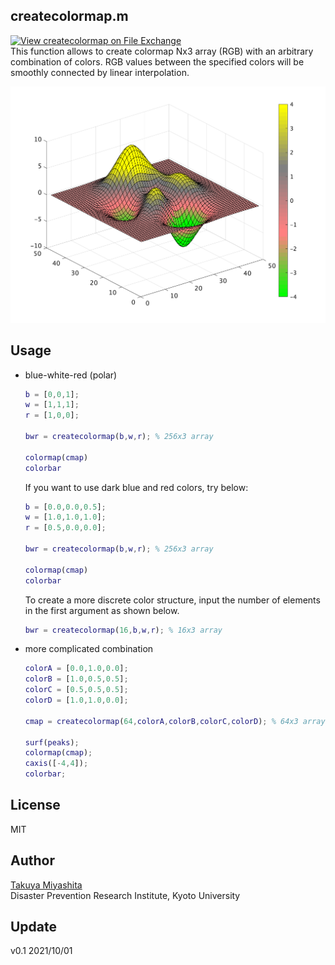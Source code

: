 ## createcolormap.m 
[![View createcolormap on File Exchange](https://www.mathworks.com/matlabcentral/images/matlab-file-exchange.svg)](https://jp.mathworks.com/matlabcentral/fileexchange/100084-createcolormap)   
This function allows to create colormap Nx3 array (RGB) with an arbitrary combination of colors. 
RGB values between the specified colors will be smoothly connected by linear interpolation.


<p align="center">
<img src="https://github.com/hydrocoast/createcolormap/blob/main/createcolormap_example.png", width="600">
</p>  


## Usage
+ blue-white-red (polar)
  ```matlab
  b = [0,0,1];
  w = [1,1,1];
  r = [1,0,0];

  bwr = createcolormap(b,w,r); % 256x3 array
  
  colormap(cmap)
  colorbar
  ```

  If you want to use dark blue and red colors, try below:
  ```matlab
  b = [0.0,0.0,0.5];
  w = [1.0,1.0,1.0];
  r = [0.5,0.0,0.0];

  bwr = createcolormap(b,w,r); % 256x3 array

  colormap(cmap)
  colorbar
  ```

  To create a more discrete color structure, input the number of elements in the first argument as shown below.
  ```matlab
  bwr = createcolormap(16,b,w,r); % 16x3 array 
  ```

+ more complicated combination
  ```matlab
  colorA = [0.0,1.0,0.0];
  colorB = [1.0,0.5,0.5];
  colorC = [0.5,0.5,0.5];
  colorD = [1.0,1.0,0.0];

  cmap = createcolormap(64,colorA,colorB,colorC,colorD); % 64x3 array

  surf(peaks); 
  colormap(cmap);
  caxis([-4,4]);
  colorbar;
  ```

## License
MIT

## Author
[Takuya Miyashita](https://hydrocoast.jp)   
Disaster Prevention Research Institute, Kyoto University  

## Update
  v0.1  2021/10/01


